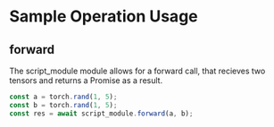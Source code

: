 # Sample Operation Usage

## forward
The script_module module allows for a forward call, that recieves two tensors and returns a Promise as a result.
```js
const a = torch.rand(1, 5);
const b = torch.rand(1, 5);
const res = await script_module.forward(a, b);
```